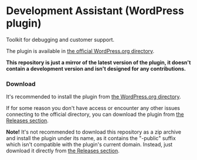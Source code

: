 # Development Assistant (WordPress plugin)
Toolkit for debugging and customer support.

The plugin is available in [the official WordPress.org directory](https://wordpress.org/plugins/development-assistant/).

**This repository is just a mirror of the latest version of the plugin, it doesn't contain a development version and isn't designed for any contributions.**

### Download
It's recommended to install the plugin from [the WordPress.org directory](https://wordpress.org/plugins/development-assistant/).

If for some reason you don't have access or encounter any other issues connecting to the official directory, you can download the plugin from [the Releases section](https://github.com/omgpress/development-assistant-public/releases).

**Note!** It's not recommended to download this repository as a zip archive and install the plugin under its name, as it contains the "-public" suffix which isn't compatible with the plugin's current domain. Instead, just download it directly from [the Releases section](https://github.com/omgpress/development-assistant-public/releases).

